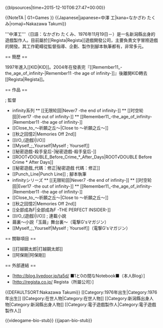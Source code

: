 {{blpsources|time=2015-12-10T06:27:47+00:00}}

{{NoteTA
| G1=Games
}}
{{Japanese|japanese=中澤 工|kana=なかざわ たくみ|romaji=Nakazawa Takumi}}

'''中澤工'''（日語：なかざわ たくみ、1976年11月19日－）是一名新潟縣出身的遊戲製作人。目前屬於[[Regista|Regista]]遊戲開發公司，主要負責文字冒險遊戲的開發。其工作範疇從監督指導、企劃、製作到腳本執筆都有，非常多元。

== 簡歷 ==

1997年進入[[KID|KID]]。2004年在發表完『[[Remember11_-the_age_of_infinity-|Remember11 -the age of infinity-]]』後離開KID轉去[[Regista|Regista]]。

== 作品 ==

; 監督
* infinity系列
** [[无限轮回|Never7 -the end of infinity-]]
** [[时空轮回|Ever17 -the out of infinity-]]
** [[Remember11_-the_age_of_infinity-|Remember11 -the age of infinity-]]
* [[Close_to_～祈願之丘～|Close to ～祈願之丘～]]
* [[秋之回憶2|Memories Off 2nd]]
* [[I/O_(遊戲)|I/O]]
* [[Myself_;_Yourself|Myself ; Yourself]]
* [[秘密遊戲-殺手皇后-|秘密遊戲-殺手皇后-]]
* [[ROOT√DOUBLE_Before_Crime_*_After_Days|ROOT√DOUBLE Before Crime * After Days]]
* [[秘密遊戲_代碼：修正|秘密遊戲 代碼：修正]]
* [[Punch_Line|Punch Line]]
; 腳本執筆
* infinityシリーズ
** [[无限轮回|Never7 -the end of infinity-]]
** [[时空轮回|Ever17 -the out of infinity-]]
** [[Remember11_-the_age_of_infinity-|Remember11 -the age of infinity-]]
* [[Close_to_～祈願之丘～|Close to ～祈願之丘～]]
* [[秋之回憶2|Memories Off 2nd]]
* [[全部成為F|全部成為F -THE PERFECT INSIDER-]]
* [[I/O_(遊戲)|I/O]]
; 連載小說
* 繭裏〜小説「玉繭」舞台裏〜（電撃G'sマガジン）
* [[Myself_;_Yourself|Myself ; Yourself]]（電撃G'sマガジン）

== 關聯項目 ==

* [[打越鋼太郎|打越鋼太郎]]
* [[阿保剛|阿保剛]]

== 外部連結 ==

* [http://blog.livedoor.jp/ta5d/ ■1と0の間なNotebook■（本人Blog）]
* [http://regista.co.jp/ Regista（所屬公司）]

{{DEFAULTSORT:Nakazawa Takumi}}
[[Category:1976年出生|Category:1976年出生]]
[[Category:在世人物|Category:在世人物]]
[[Category:新潟縣出身人物|Category:新潟縣出身人物]]
[[Category:電子遊戲製作人|Category:電子遊戲製作人]]

{{videogame-bio-stub}}
{{japan-bio-stub}}